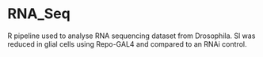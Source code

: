 # RNA_Seq
R pipeline used to analyse RNA sequencing dataset from Drosophila.
Sl was reduced in glial cells using Repo-GAL4 and compared to an RNAi control. 

